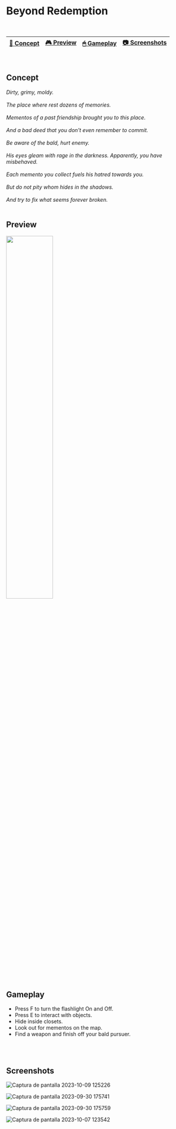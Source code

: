 # Beyond Redemption

<br>

| [📖 Concept](#concept) |[🎮 Preview](#preview) | [🖱 Gameplay](#gameplay) | [📷 Screenshots](#screenshots) |
| -------- | --------------- | --------------- | -------- |

<br>

## Concept

_Dirty, grimy, moldy._
<br>
<br>
_The place where rest dozens of memories._
<br>
<br>
_Mementos of a past friendship brought you to this place._
<br>
<br>
_And a bad deed that you don't even remember to commit._
<br>
<br>
_Be aware of the bald, hurt enemy._
<br>
<br>
_His eyes gleam with rage in the darkness. Apparently, you have misbehaved._
<br>
<br>
_Each memento you collect fuels his hatred towards you._
<br>
<br>
_But do not pity whom hides in the shadows._
<br>
<br>
_And try to fix what seems forever broken._
<br>
<br>

## Preview

[<img src="https://cdn.pixabay.com/photo/2019/06/25/12/59/click-here-4298145_1280.png" width="50%">](https://www.youtube.com/watch?v=Th0mGT-HA3o "Demo game mechanics")

<br>
<br>

## Gameplay

- Press F to turn the flashlight On and Off.
- Press E to interact with objects.
- Hide inside closets.
- Look out for mementos on the map.
- Find a weapon and finish off your bald pursuer.

<br>
<br>

## Screenshots

![Captura de pantalla 2023-10-09 125226](https://github.com/ricardobar96/beyond-redemption/assets/73242474/a60733b6-a323-4066-b0ef-09ef279c07ee)


![Captura de pantalla 2023-09-30 175741](https://github.com/ricardobar96/beyond-redemption/assets/73242474/f0341b60-2d03-43f3-8772-1221a6181fa1)


![Captura de pantalla 2023-09-30 175759](https://github.com/ricardobar96/beyond-redemption/assets/73242474/57192032-ae5b-45bf-ab03-4d0ee31774be)


![Captura de pantalla 2023-10-07 123542](https://github.com/ricardobar96/beyond-redemption/assets/73242474/be23dcb7-2357-4842-9506-564cd4742cdc)
